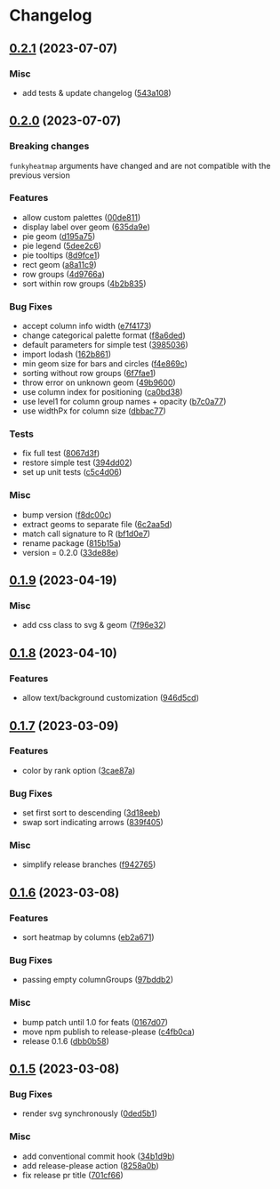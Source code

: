 # Changelog

## [0.2.1](https://github.com/funkyheatmap/funkyheatmapjs/compare/v0.2.0...v0.2.1) (2023-07-07)


### Misc

* add tests & update changelog ([543a108](https://github.com/funkyheatmap/funkyheatmapjs/commit/543a10831aed4b095057735873904e39831bf1fb))

## [0.2.0](https://github.com/funkyheatmap/funkyheatmapjs/compare/v0.1.9...v0.2.0) (2023-07-07)

### Breaking changes
`funkyheatmap` arguments have changed and are not compatible with the previous version

### Features

* allow custom palettes ([00de811](https://github.com/funkyheatmap/funkyheatmapjs/commit/00de811e8a4e51050abfc057d0a7e154a5bce6ed))
* display label over geom ([635da9e](https://github.com/funkyheatmap/funkyheatmapjs/commit/635da9e41d211247ae4715bfd90a397f085ac5d1))
* pie geom ([d195a75](https://github.com/funkyheatmap/funkyheatmapjs/commit/d195a75cae4606a8ae64725d6a83bc3d119f1c8f))
* pie legend ([5dee2c6](https://github.com/funkyheatmap/funkyheatmapjs/commit/5dee2c68d9742595bbf884394c0bdba331389622))
* pie tooltips ([8d9fce1](https://github.com/funkyheatmap/funkyheatmapjs/commit/8d9fce1b12f085d5de74a8fbce32b845f19c9703))
* rect geom ([a8a11c9](https://github.com/funkyheatmap/funkyheatmapjs/commit/a8a11c9b82508c97f64b76faa66951b39a2445f0))
* row groups ([4d9766a](https://github.com/funkyheatmap/funkyheatmapjs/commit/4d9766a99323e5d096b4722c3d400a6ddbb1856b))
* sort within row groups ([4b2b835](https://github.com/funkyheatmap/funkyheatmapjs/commit/4b2b8356ad90cf1f8243a1ca155b7ac6416a15d6))


### Bug Fixes

* accept column info width ([e7f4173](https://github.com/funkyheatmap/funkyheatmapjs/commit/e7f41737eaf5d8f367a8a4f37ab610b2954e4d19))
* change categorical palette format ([f8a6ded](https://github.com/funkyheatmap/funkyheatmapjs/commit/f8a6dedcee3761552ff41984f6fc5d397fbcf920))
* default parameters for simple test ([3985036](https://github.com/funkyheatmap/funkyheatmapjs/commit/398503682e40de4ed03bb512c1728669e0173a1c))
* import lodash ([162b861](https://github.com/funkyheatmap/funkyheatmapjs/commit/162b861c5d554de89bbe8b55716780572b30d5cf))
* min geom size for bars and circles ([f4e869c](https://github.com/funkyheatmap/funkyheatmapjs/commit/f4e869c42344980f624ca0352e5a470ab55aed49))
* sorting without row groups ([6f7fae1](https://github.com/funkyheatmap/funkyheatmapjs/commit/6f7fae1c66aa1da677df5f29c09dfd5529eee0d4))
* throw error on unknown geom ([49b9600](https://github.com/funkyheatmap/funkyheatmapjs/commit/49b96005a0801a07e5d90bcb8624734c3cea0374))
* use column index for positioning ([ca0bd38](https://github.com/funkyheatmap/funkyheatmapjs/commit/ca0bd38ce642869780c51e66259b008ea7d83d81))
* use level1 for column group names + opacity ([b7c0a77](https://github.com/funkyheatmap/funkyheatmapjs/commit/b7c0a77a3a4f462115dac0084cb042fbfa27cbfa))
* use widthPx for column size ([dbbac77](https://github.com/funkyheatmap/funkyheatmapjs/commit/dbbac7731c0ffec1423396e3d9d48bd7a922b06a))


### Tests

* fix full test ([8067d3f](https://github.com/funkyheatmap/funkyheatmapjs/commit/8067d3f7f7ef9afab942ea73e0e54420c88eb7e7))
* restore simple test ([394dd02](https://github.com/funkyheatmap/funkyheatmapjs/commit/394dd020eead6b63b28757c7ed293421984d62bf))
* set up unit tests ([c5c4d06](https://github.com/funkyheatmap/funkyheatmapjs/commit/c5c4d0666f99b25f9ed54c44c859472d8b7d5627))


### Misc

* bump version ([f8dc00c](https://github.com/funkyheatmap/funkyheatmapjs/commit/f8dc00c7c7e0e9eeb57215abfa732949122818c9))
* extract geoms to separate file ([6c2aa5d](https://github.com/funkyheatmap/funkyheatmapjs/commit/6c2aa5daf80972d9e6b12b7cfa3530078655067c))
* match call signature to R ([bf1d0e7](https://github.com/funkyheatmap/funkyheatmapjs/commit/bf1d0e7da41bf688f02f87757ab892b630447cfd))
* rename package ([815b15a](https://github.com/funkyheatmap/funkyheatmapjs/commit/815b15a658b4c84dcc83ab9b59ed88de3e850c96))
* version = 0.2.0 ([33de88e](https://github.com/funkyheatmap/funkyheatmapjs/commit/33de88e62678f1fd79f1a085cd7029532978e18d))

## [0.1.9](https://github.com/mxposed/funkyheatmap-js/compare/v0.1.8...v0.1.9) (2023-04-19)


### Misc

* add css class to svg & geom ([7f96e32](https://github.com/mxposed/funkyheatmap-js/commit/7f96e324ff585d4b01b986fa347c1385f5394f09))

## [0.1.8](https://github.com/mxposed/funkyheatmap-js/compare/v0.1.7...v0.1.8) (2023-04-10)


### Features

* allow text/background customization ([946d5cd](https://github.com/mxposed/funkyheatmap-js/commit/946d5cd197cd0df43d98a54a71316eb68e71897f))

## [0.1.7](https://github.com/mxposed/funkyheatmap-js/compare/v0.1.6...v0.1.7) (2023-03-09)


### Features

* color by rank option ([3cae87a](https://github.com/mxposed/funkyheatmap-js/commit/3cae87a39b49181579ed17216ead7c822e722e72))


### Bug Fixes

* set first sort to descending ([3d18eeb](https://github.com/mxposed/funkyheatmap-js/commit/3d18eeb111e4e73cb6a7c878b68a191ca7cd00dc))
* swap sort indicating arrows ([839f405](https://github.com/mxposed/funkyheatmap-js/commit/839f405c755b699baf5074e0196a13a9ecd0ed0c))


### Misc

* simplify release branches ([f942765](https://github.com/mxposed/funkyheatmap-js/commit/f942765c405fe62fb2af9e1e7fec919941ffb0af))

## [0.1.6](https://github.com/mxposed/funkyheatmap-js/compare/v0.1.5...v0.1.6) (2023-03-08)


### Features

* sort heatmap by columns ([eb2a671](https://github.com/mxposed/funkyheatmap-js/commit/eb2a6711f62de304e4a2debe8e881ee1ff8ad842))


### Bug Fixes

* passing empty columnGroups ([97bddb2](https://github.com/mxposed/funkyheatmap-js/commit/97bddb2c005d46d1695a900e72ed81e07ab9701f))


### Misc

* bump patch until 1.0 for feats ([0167d07](https://github.com/mxposed/funkyheatmap-js/commit/0167d073cf0eedbcc22861bdf2bb948189a136a0))
* move npm publish to release-please ([c4fb0ca](https://github.com/mxposed/funkyheatmap-js/commit/c4fb0ca95848fe03fa6949a75473ee0a3fe22023))
* release 0.1.6 ([dbb0b58](https://github.com/mxposed/funkyheatmap-js/commit/dbb0b58a30e84bc344aa7c2341dea1906b9ff7c7))

## [0.1.5](https://github.com/mxposed/funkyheatmap-js/compare/v0.1.4...v0.1.5) (2023-03-08)


### Bug Fixes

* render svg synchronously ([0ded5b1](https://github.com/mxposed/funkyheatmap-js/commit/0ded5b1f16a6d2e092f4c3a38e4babd92411b1e9))


### Misc

* add conventional commit hook ([34b1d9b](https://github.com/mxposed/funkyheatmap-js/commit/34b1d9bb5563163e5a3dddacc78955f3ac9dda3d))
* add release-please action ([8258a0b](https://github.com/mxposed/funkyheatmap-js/commit/8258a0b4dca6561a9c984692e7296b1163224839))
* fix release pr title ([701cf66](https://github.com/mxposed/funkyheatmap-js/commit/701cf66d163cf85739010f6fbe6bbac894a5afac))
